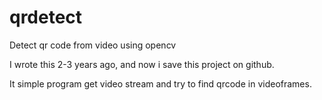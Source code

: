 # qrdetect

Detect qr code from video using opencv

I wrote this 2-3 years ago, and now i save this project on github.

It simple program get video stream and try to find qrcode in videoframes.


